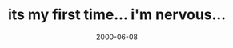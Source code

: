---
layout: base.njk
title : 'its my first time... i&#39;m nervous...' 
view_title : 'its my first time... i&#39;m nervous...' 
year : '2000' 
date : '2000-06-08' 
img_file : '/drawing/firsttime.png' 
html_file : 'firsttime' 
next_html : 'newtv.html' 
year_order : '385' 
permalink : "title/{{html_file}}.html"
---